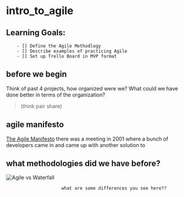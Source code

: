 # intro_to_agile


## Learning Goals: 
        - [] Define the Agile Methodlogy
        - [] Describe examples of practicing Agile
        - [] Set up Trello Board in MVP format 
        
## before we begin 

Think of past 4 projects, how organized were we? What could we have done better in terms of the organization? 
> (think pair share)

        
## agile manifesto
[The Agile Manifesto](https://agilemanifesto.org/)
there was a meeting in 2001 where a bunch of developers came in and came up with another solution to 


## what methodologies did we have before? 
![Agile vs Waterfall](https://www.seguetech.com/wp-content/uploads/2013/07/segue-blog-waterfall-vs-agile-which-is-right-development-methodology-for-your-project.png)

                         what are some differences you see here??
